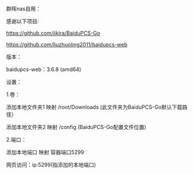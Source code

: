 群晖nas自用：

感谢以下项目:

https://github.com/iikira/BaiduPCS-Go

https://github.com/liuzhuoling2011/baidupcs-web

版本：

baidupcs-web：3.6.8 (amd64)

设置：

1.卷：

添加本地文件夹1 映射 /root/Downloads (此文件夹为BaiduPCS-Go默认下载路径）

添加本地文件夹2 映射 /config (BaiduPCS-Go配置文件位置)

2.端口：

添加本地端口 映射 容器端口5299

网页访问：ip:5299(指添加的本地端口)

